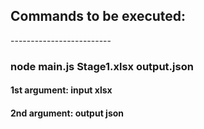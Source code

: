 
<H2>Commands to be executed:</H2>
-------------------------
<H3>node main.js Stage1.xlsx output.json</H3>

<H4>1st argument: input xlsx</H4>
<H4>2nd argument: output json</H4>

